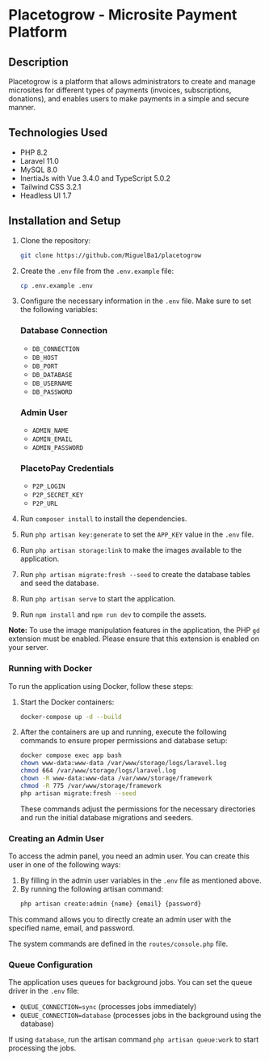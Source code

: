 # Placetogrow - Microsite Payment Platform

## Description
Placetogrow is a platform that allows administrators to create and manage microsites for different types of payments (invoices, subscriptions, donations), and enables users to make payments in a simple and secure manner.

## Technologies Used
- PHP 8.2
- Laravel 11.0
- MySQL 8.0
- InertiaJs with Vue 3.4.0 and TypeScript 5.0.2
- Tailwind CSS 3.2.1
- Headless UI 1.7

## Installation and Setup
1. Clone the repository:
    ```sh
    git clone https://github.com/MiguelBa1/placetogrow
    ```

2. Create the `.env` file from the `.env.example` file:
    ```sh
    cp .env.example .env
    ```

3. Configure the necessary information in the `.env` file. Make sure to set the following variables:

   ### Database Connection
    - `DB_CONNECTION`
    - `DB_HOST`
    - `DB_PORT`
    - `DB_DATABASE`
    - `DB_USERNAME`
    - `DB_PASSWORD`

   ### Admin User
    - `ADMIN_NAME`
    - `ADMIN_EMAIL`
    - `ADMIN_PASSWORD`

   ### PlacetoPay Credentials
    - `P2P_LOGIN`
    - `P2P_SECRET_KEY`
    - `P2P_URL`

4. Run `composer install` to install the dependencies.
5. Run `php artisan key:generate` to set the `APP_KEY` value in the `.env` file.
6. Run `php artisan storage:link` to make the images available to the application.
7. Run `php artisan migrate:fresh --seed` to create the database tables and seed the database.
8. Run `php artisan serve` to start the application.
9. Run `npm install` and `npm run dev` to compile the assets.

**Note:** To use the image manipulation features in the application, the PHP `gd` extension must be enabled. Please ensure that this extension is enabled on your server.

### Running with Docker

To run the application using Docker, follow these steps:

1. Start the Docker containers:
    ```sh
    docker-compose up -d --build
    ```

2. After the containers are up and running, execute the following commands to ensure proper permissions and database setup:

    ```sh
    docker compose exec app bash
    chown www-data:www-data /var/www/storage/logs/laravel.log
    chmod 664 /var/www/storage/logs/laravel.log
    chown -R www-data:www-data /var/www/storage/framework
    chmod -R 775 /var/www/storage/framework
    php artisan migrate:fresh --seed
    ```

   These commands adjust the permissions for the necessary directories and run the initial database migrations and seeders.

### Creating an Admin User
To access the admin panel, you need an admin user. You can create this user in one of the following ways:

1. By filling in the admin user variables in the `.env` file as mentioned above.
2. By running the following artisan command:
    ```sh
    php artisan create:admin {name} {email} {password}
    ```

This command allows you to directly create an admin user with the specified name, email, and password.

The system commands are defined in the `routes/console.php` file.

### Queue Configuration
The application uses queues for background jobs. You can set the queue driver in the `.env` file:

- `QUEUE_CONNECTION=sync` (processes jobs immediately)
- `QUEUE_CONNECTION=database` (processes jobs in the background using the database)

If using `database`, run the artisan command `php artisan queue:work` to start processing the jobs.
